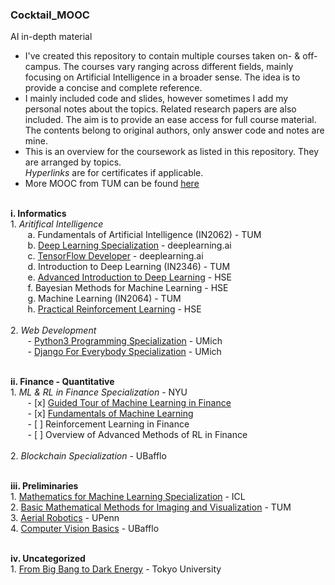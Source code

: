 ### Cocktail_MOOC
AI in-depth material

* I've created this repository to contain multiple courses taken on- & off- campus.
The courses vary ranging across different fields,
mainly focusing on Artificial Intelligence in a broader sense.
The idea is to provide a concise and complete reference.
* I mainly included code and slides, however sometimes I add my personal notes about
the topics. Related research papers are also included. The aim is to provide an ease access for full course material. 
The contents belong to original authors, only answer code and notes are mine.
* This is an overview for the coursework as listed in this repository. They are arranged by topics.<br>
*Hyperlinks* are for certificates if applicable.
* More MOOC from TUM can be found [here](https://github.com/ila/tum)<br><br>

**i. Informatics**<br>
	1. *Aritifical Intelligence*<br>
		&nbsp;&nbsp;&nbsp;&nbsp;&nbsp;&nbsp;
		a. Fundamentals of Artificial Intelligence (IN2062) - TUM<br>
		&nbsp;&nbsp;&nbsp;&nbsp;&nbsp;&nbsp;
		b. [Deep Learning Specialization](https://www.coursera.org/account/accomplishments/specialization/certificate/UU7YPUS2FUCL) - deeplearning.ai<br>
		&nbsp;&nbsp;&nbsp;&nbsp;&nbsp;&nbsp;
		c. [TensorFlow Developer](https://www.coursera.org/account/accomplishments/specialization/certificate/EK5Q8S7TP4ZD) - deeplearning.ai<br>
		&nbsp;&nbsp;&nbsp;&nbsp;&nbsp;&nbsp;
		d. Introduction to Deep Learning (IN2346) - TUM<br>
		&nbsp;&nbsp;&nbsp;&nbsp;&nbsp;&nbsp;
		e. [Advanced Introduction to Deep Learning](https://www.coursera.org/account/accomplishments/certificate/AXNZG8HUSLGL) - HSE<br>
		&nbsp;&nbsp;&nbsp;&nbsp;&nbsp;&nbsp;
		f. Bayesian Methods for Machine Learning - HSE<br>
		&nbsp;&nbsp;&nbsp;&nbsp;&nbsp;&nbsp;
		g. Machine Learning (IN2064) - TUM<br>&nbsp;&nbsp;&nbsp;&nbsp;&nbsp;&nbsp;
		h. [Practical Reinforcement Learning](https://www.coursera.org/account/accomplishments/certificate/QYE6W8S3EM7H) - HSE<br><br>
	2. *Web Development*<br>
		&nbsp;&nbsp;&nbsp;&nbsp;&nbsp;&nbsp;
		- [Python3 Programming Specialization](https://www.coursera.org/account/accomplishments/specialization/certificate/SQ2UMK99Z8E4) - UMich<br>
		&nbsp;&nbsp;&nbsp;&nbsp;&nbsp;&nbsp;
		- [Django For Everybody Specialization](https://www.coursera.org/account/accomplishments/certificate/W8LVWJNX9V9T) - UMich<br><br>

**ii. Finance - Quantitative**<br>
	1. *ML & RL in Finance Specialization* - NYU<br>
		&nbsp;&nbsp;&nbsp;&nbsp;&nbsp;&nbsp;
		- [x] [Guided Tour of Machine Learning in Finance](https://www.coursera.org/account/accomplishments/certificate/3EMSN5EZ37EG)<br>
		&nbsp;&nbsp;&nbsp;&nbsp;&nbsp;&nbsp;
		- [x] [Fundamentals of Machine Learning](https://www.coursera.org/account/accomplishments/certificate/4ZGX5JSD64NZ)<br>
		&nbsp;&nbsp;&nbsp;&nbsp;&nbsp;&nbsp;
		- [ ] Reinforcement Learning in Finance<br>
		&nbsp;&nbsp;&nbsp;&nbsp;&nbsp;&nbsp;
		- [ ] Overview of Advanced Methods of RL in Finance<br><br>
	2. *Blockchain Specialization* - UBafflo<br><br>
	
**iii. Preliminaries**<br>
       1. [Mathematics for Machine Learning Specialization]() - ICL<br>
	   2. [Basic Mathematical Methods for Imaging and Visualization](https://drive.google.com/file/d/1h6AB4W14plh4un0i0D6JOgA4m_AX1R4r/view?usp=sharing) - TUM<br>
       3. [Aerial Robotics](https://www.coursera.org/account/accomplishments/certificate/KQF9XTUWNYPE) - UPenn<br>
       4. [Computer Vision Basics](https://www.coursera.org/account/accomplishments/certificate/6Z8PVV6AEANE) - UBafflo<br><br>

**iv. Uncategorized**<br>
       1. [From Big Bang to Dark Energy](https://www.coursera.org/account/accomplishments/certificate/TDHAA7PDHNTA) - Tokyo University
